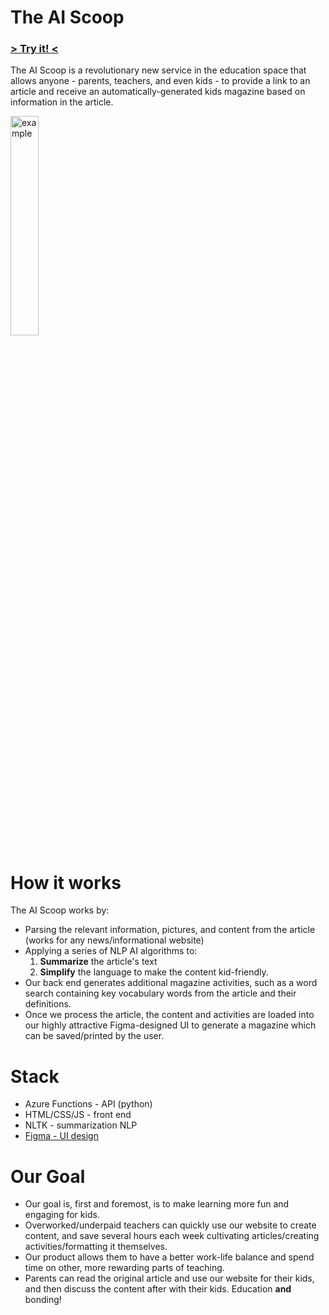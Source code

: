 # The AI Scoop
### [> Try it! <](https://theaiscoop.hadeelfarhan.repl.co/)
The AI Scoop is a revolutionary new service in the education space that allows anyone - parents, teachers, and even kids - to provide a link to an article and receive an automatically-generated kids magazine based on information in the article.

<img src='https://i.imgur.com/WUq9Wcr.jpeg' alt='example' width='30%'/>

# How it works
The AI Scoop works by:
* Parsing the relevant information, pictures, and content from the article (works for any news/informational website)
* Applying a series of NLP AI algorithms to:
  1. **Summarize** the article's text
  2. **Simplify** the language to make the content kid-friendly.
* Our back end generates additional magazine activities, such as a word search containing key vocabulary words from the article and their definitions.
* Once we process the article, the content and activities are loaded into our highly attractive Figma-designed UI to generate a magazine which can be saved/printed by the user.


# Stack
* Azure Functions - API (python)
* HTML/CSS/JS - front end
* NLTK - summarization NLP
* [Figma - UI design](https://www.figma.com/file/eCmkwD7tTCFbwKDG1F1aU1/The-AI-Scoop-Frontend-Design?node-id=0%3A1)

# Our Goal
* Our goal is, first and foremost, is to make learning more fun and engaging for kids.
* Overworked/underpaid teachers can quickly use our website to create content, and save several hours each week cultivating articles/creating activities/formatting it themselves.
* Our product allows them to have a better work-life balance and spend time on other, more rewarding parts of teaching.
* Parents can read the original article and use our website for their kids, and then discuss the content after with their kids. Education **and** bonding!
